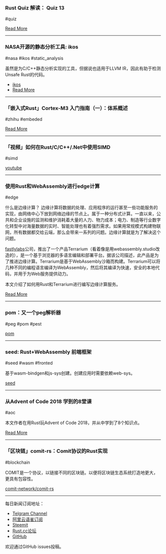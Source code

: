 ### Rust Quiz 解读： Quiz 13

#quiz

[Read More](https://zhuanlan.zhihu.com/p/52189029)

---

### NASA开源的静态分析工具: ikos

#nasa #ikos #static_analysis

虽然是为C/C++静态分析实现的工具，但据说也适用于LLVM IR，因此有助于检测Unsafe Rust的代码。

- [ikos](https://github.com/NASA-SW-VnV/ikos)
- [Read More](https://www.reddit.com/r/rust/comments/a5kyz9/ikos_21_an_open_source_static_analyzer_from_nasa/)

---

### 「嵌入式Rust」Cortex-M3 入门指南（一）：体系概述

#zhihu #embeded

[Read More](https://zhuanlan.zhihu.com/p/52235675)

---

### 「视频」如何在Rust/C/C++/.Net中使用SIMD

#simd

[youtube](https://www.youtube.com/watch?v=4Gs_CA_vm3o)

---

### 使用Rust和WebAssembly进行edge计算

#edge

什么是边缘计算？ 边缘计算将数据的处理、应用程序的运行甚至一些功能服务的实现，由网络中心下放到网络边缘的节点上。属于一种分布式计算。一直以来，公共和企业设施的监测和维护消耗着大量的人力、物力成本；电力、制造等行业数字化转型中对海量数据的实时、智能处理也有着强烈需求。如果用常规模式构建物联网，所有数据都交给云端，那么会带来一系列的问题。边缘计算就是为了解决这个问题。

[fastlylabs](https://www.fastlylabs.com/)公司，推出了一个产品Terrarium（看着像是用webassembly.studio改造的），是一个基于浏览器的多语言编辑和部署平台。据该公司描述，此产品是为了推进边缘计算。Terrarium是基于WebAssembly沙箱而构建。Terrarium可以将几种不同的编程语言编译为WebAssembly，然后将其编译为快速，安全的本地代码，并用于为Web服务提供动力。

本文介绍了如何用Rust和Terrarium进行编写边缘计算服务。

[Read More](https://www.fastly.com/blog/edge-programming-rust-web-assembly)

---

### pom：又一个peg解析器

#peg #pom #pest

[pom](https://github.com/J-F-Liu/pom)

---

### seed: Rust+WebAssembly 前端框架

#seed #wasm #fronted

基于wasm-bindgen和js-sys创建。创建应用时需要依赖web-sys。

[seed](https://github.com/David-OConnor/seed)

---

### 从Advent of Code 2018 学到的8堂课

#aoc

本文作者在用Rust玩Advent of Code 2018，并从中学到了8个知识点。

[Read More](https://sts10.github.io/2018/12/02/lessons-from-first-two-days-of-advent-of-code-2018.html)

---

### 「区块链」comit-rs：Comit协议的Rust实现

#blockchain

COMIT是一个协议，以链接不同的区块链。以便将区块链生态系统打造地更大，更具有包容性。

[comit-network/comit-rs](https://github.com/comit-network/comit-rs)

---

每日新闻订阅地址：

- [Telgram Channel](https://t.me/rust_daily_news )
- [阿里云语雀订阅](https://www.yuque.com/chaosbot/rustnews)
- [Steemit](https://steemit.com/@blackanger)
- [Rust.cc论坛](https://rust.cc)
- [GitHub](https://github.com/RustStudy/rust_daily_news)

欢迎通过GitHub issues投稿。